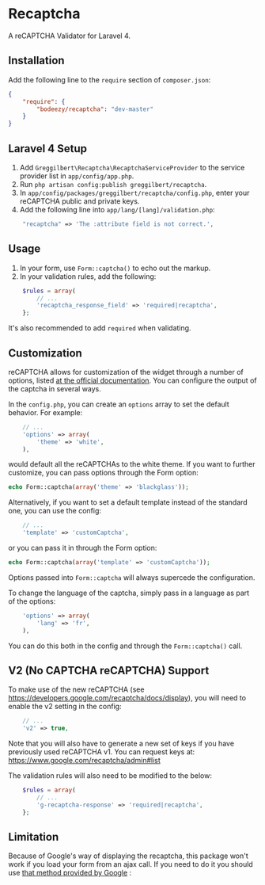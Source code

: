 Recaptcha
=========

A reCAPTCHA Validator for Laravel 4.

## Installation

Add the following line to the `require` section of `composer.json`:

```json
{
    "require": {
        "bodeezy/recaptcha": "dev-master"
    }
}
```

## Laravel 4 Setup

1. Add `Greggilbert\Recaptcha\RecaptchaServiceProvider` to the service provider list in `app/config/app.php`.
2. Run `php artisan config:publish greggilbert/recaptcha`.
3. In `app/config/packages/greggilbert/recaptcha/config.php`, enter your reCAPTCHA public and private keys.
4. Add the following line into `app/lang/[lang]/validation.php`:

```php
    "recaptcha" => 'The :attribute field is not correct.',
```

## Usage

1. In your form, use `Form::captcha()` to echo out the markup.
2. In your validation rules, add the following:

```php
    $rules = array(
        // ...
        'recaptcha_response_field' => 'required|recaptcha',
    };
```

It's also recommended to add `required` when validating.

## Customization

reCAPTCHA allows for customization of the widget through a number of options, listed [at the official documentation](https://developers.google.com/recaptcha/docs/customization). You can configure the output of the captcha in several ways.

In the `config.php`, you can create an `options` array to set the default behavior. For example:

```php
    // ...
    'options' => array(
		'theme' => 'white',
	),
```

would default all the reCAPTCHAs to the white theme. If you want to further customize, you can pass options through the Form option:

```php
echo Form::captcha(array('theme' => 'blackglass'));
```

Alternatively, if you want to set a default template instead of the standard one, you can use the config:

```php
    // ...
    'template' => 'customCaptcha',
```

or you can pass it in through the Form option:

```php
echo Form::captcha(array('template' => 'customCaptcha'));
```

Options passed into `Form::captcha` will always supercede the configuration.

To change the language of the captcha, simply pass in a language as part of the options:

```php
    'options' => array(
        'lang' => 'fr',
	),
```

You can do this both in the config and through the `Form::captcha()` call.

## V2 (No CAPTCHA reCAPTCHA) Support

To make use of the new reCAPTCHA (see https://developers.google.com/recaptcha/docs/display), you will need to enable the v2 setting in the config:

```php
    // ...
    'v2' => true,
```

Note that you will also have to generate a new set of keys if you have previously used reCAPTCHA v1. You can request keys at: https://www.google.com/recaptcha/admin#list

The validation rules will also need to be modified to the below:

```php
    $rules = array(
        // ...
        'g-recaptcha-response' => 'required|recaptcha',
    };
```

## Limitation

Because of Google's way of displaying the recaptcha, this package won't work if you load your form from an ajax call.
If you need to do it you should use [that method provided by Google]('https://developers.google.com/recaptcha/docs/display?csw=1') : 
